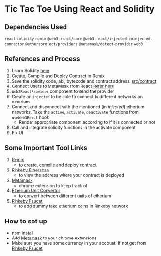 # Tic Tac Toe Using React and Solidity

## Dependencies Used

`react` `solidity` `remix` `@web3-react/core` `@web3-react/injected-coinjected-connector` `@ethersproject/providers` `@metamask/detect-provider` `web3`

## References and Process

1. Learn Solidity [here](https://www.youtube.com/playlist?list=PLJ-On9rG7_LR9GlWDbrrcPlE8_cJSUp1s)
2. Create, Compile and Deploy Contract in [Remix](https://remix.ethereum.org/)
3. Save the solidity code, abi, bytecode and contract address. [src/contract](./src/contract)
4. Connect Users to MetaMask from React [Refer here](https://www.youtube.com/watch?v=DCA53Go5ON8&t=105s)
5. `Web3ReactProvider` component to send the provider
6. Create an `injected` to be able to connect to different networks on etherium
7. Connect and disconnect with the mentioned (in _injected_) etherium networks. Take the `active`, `activate`, `deactivate` functions from `useWeb3React` hook
   - Render appropriate component according to if it is connected or not
8. Call and integrate solidity functions in the activate component
9. Fix UI

## Some Important Tool Links

1. [Remix](https://remix.ethereum.org/)
   - to create, compile and deploy contract
2. [Rinkeby Etherscan](https://rinkeby.etherscan.io/)
   - to view the address where your contract is deployed
3. [Metamask](https://chrome.google.com/webstore/detail/metamask/nkbihfbeogaeaoehlefnkodbefgpgknn)
   - chrome extension to keep track of
4. [Etherium Unit Convertor](https://eth-converter.com/)
   - to convert between different units of etherium
5. [Rinkeby Faucet](https://faucets.chain.link/rinkeby)
   - to add dummy fake etherium coins in Rinkeby network

## How to set up

- npm install
- Add [Metamask](https://chrome.google.com/webstore/detail/metamask/nkbihfbeogaeaoehlefnkodbefgpgknn) to your chrome extensions
- Make sure you have some currency in your account. If not get from [Rinkeby Faucet](https://faucets.chain.link/rinkeby)
